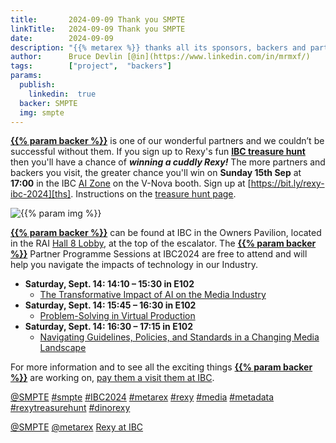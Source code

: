 ```yaml
---
title:       2024-09-09 Thank you SMPTE
linkTitle:   2024-09-09 Thank you SMPTE
date:        2024-09-09
description: "{{% metarex %}} thanks all its sponsors, backers and partners"
author:      Bruce Devlin [@in](https://www.linkedin.com/in/mrmxf/)
tags:        ["project",  "backers"]
params:
  publish:
    linkedin:  true
  backer: SMPTE
  img: smpte
---
```


**[{{% param backer %}}][web]** is one of our wonderful partners and we
couldn’t be successful without them. If you sign up to Rexy's fun **[IBC
treasure hunt][ths]** then you'll have a chance of ***winning a cuddly Rexy!***
The more partners and backers you visit, the greater chance you'll win on
**Sunday 15th Sep** at **17:00** in the IBC [AI Zone][rxydraw] on the V-Nova
booth. Sign up at [https://bit.ly/rexy-ibc-2024][ths]. Instructions on the
[treasure hunt page][thp].

<img  class="ui centered large bordered rounded image" src="featured-{{% param img
%}}.png" alt="{{% param img %}}">

**[{{% param backer %}}][web]** can be found at IBC in the Owners Pavilion,
located in the RAI [Hall 8 Lobby][meet], at the top of the escalator. The
**[{{% param backer %}}][web]** Partner Programme Sessions at IBC2024 are free
to attend and will help you navigate the impacts of technology in our Industry.

* **Saturday, Sept. 14: 14:10 – 15:30 in E102**
  * [The Transformative Impact of AI on the Media Industry][ai]
* **Saturday, Sept. 14: 15:45 – 16:30 in E102**
  * [Problem-Solving in Virtual Production][vp]
* **Saturday, Sept. 14: 16:30 – 17:15 in E102**
  * [Navigating Guidelines, Policies, and Standards in a Changing Media Landscape][std]

For more information and to see all the exciting things **[{{% param backer
%}}][web]** are working on, [pay them a visit them at IBC][meet].

[@SMPTE](https://www.linkedin.com/company/smpte/)
[#smpte](https://www.linkedin.com/search/results/all/?keywords=%23SMPTE)
[#IBC2024](https://www.linkedin.com/search/results/all/?keywords=%23IBC2024)
[#metarex](https://www.linkedin.com/search/results/all/?keywords=%23metarex)
[#rexy](https://www.linkedin.com/search/results/all/?keywords=%23rexy)
[#media](https://www.linkedin.com/search/results/all/?keywords=%23media)
[#metadata](https://www.linkedin.com/search/results/all/?keywords=%23metadata)
[#rexytreasurehunt](https://www.linkedin.com/search/results/all/?keywords=%23rexytreasurehunt)
[#dinorexy](https://www.linkedin.com/search/results/all/?keywords=%23dinorexy)

<i class="linkedin icon"></i>[@SMPTE](https://www.linkedin.com/company/smpte/)
<i class="linkedin icon"></i>[@metarex][limrx]
<i class="linkedin icon"></i>[Rexy at IBC][lirxy]

[web]:    https://www.smpte.org/blog/smpte-announces-ibc2024-sessions-and-highlights/
[meet]:   https://ibc2024.mapyourshow.com/8_0/floorplan/?st=keyword&sv=smpte&hallID=D&selectedBooth=8.F55
[ai]:     https://ibc2024.mapyourshow.com/8_0/sessions/session-details.cfm?scheduleid=175
[vp]:      https://ibc2024.mapyourshow.com/8_0/sessions/session-details.cfm?scheduleid=187
[std]:     https://ibc2024.mapyourshow.com/8_0/sessions/session-details.cfm?scheduleid=188

[limrx]:   https://uk.linkedin.com/company/metarex-media
[lirxy]:   https://www.linkedin.com/search/results/all/?keywords=%23ibc2024%20%23metarex%20%23rexy
[rxydraw]: https://ibc2024.mapyourshow.com/8_0/floorplan/?st=keyword&hallID=J&sv=V-NOVA&selectedBooth=14.AI03
[ths]:     https://bit.ly/rexy-ibc-2024
[thp]:     /project/treasure-hunt/

